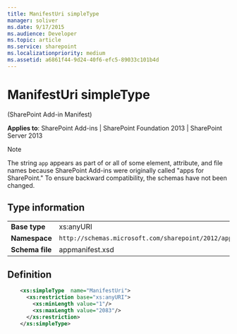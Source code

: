 ```yaml
---
title: ManifestUri simpleType
manager: soliver
ms.date: 9/17/2015
ms.audience: Developer
ms.topic: article
ms.service: sharepoint
ms.localizationpriority: medium
ms.assetid: a6861f44-9d24-40f6-efc5-89033c101b4d
---
```


# ManifestUri simpleType 

(SharePoint Add-in Manifest)

**Applies to**: SharePoint Add-ins | SharePoint Foundation 2013 | SharePoint Server 2013

> [!NOTE] 
> The string `app` appears as part of or all of some element, attribute, and file names because SharePoint Add-ins were originally called "apps for SharePoint." To ensure backward compatibility, the schemas have not been changed.

## Type information

|   |   |
|---|---|
| **Base type**  | xs:anyURI |
| **Namespace**  | `http://schemas.microsoft.com/sharepoint/2012/app/manifest` |
| **Schema file**  | appmanifest.xsd |

## Definition

```XML
    <xs:simpleType  name="ManifestUri">          
      <xs:restriction base="xs:anyURI">
        <xs:minLength value="1"/>
        <xs:maxLength value="2083"/>
      </xs:restriction>
    </xs:simpleType>
```







